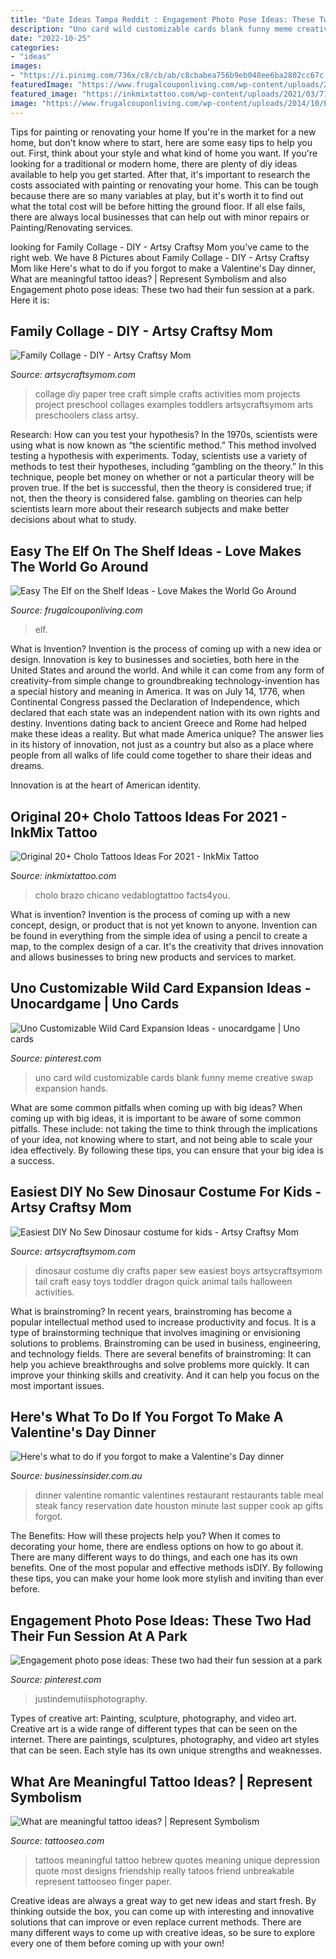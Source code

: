 ```yaml
---
title: "Date Ideas Tampa Reddit : Engagement Photo Pose Ideas: These Two Had Their Fun Session At A Park"
description: "Uno card wild customizable cards blank funny meme creative swap expansion hands"
date: "2022-10-25"
categories:
- "ideas"
images:
- "https://i.pinimg.com/736x/c8/cb/ab/c8cbabea756b9eb048ee6ba2802cc67c.jpg"
featuredImage: "https://www.frugalcouponliving.com/wp-content/uploads/2014/10/Elf-On-The-Shelf-Ideas-Frugal-Coupon-LIving-Globe.jpg"
featured_image: "https://inkmixtattoo.com/wp-content/uploads/2021/03/715e7de8cf4a658c8596dcb9e9f8ca33.jpg"
image: "https://www.frugalcouponliving.com/wp-content/uploads/2014/10/Elf-On-The-Shelf-Ideas-Frugal-Coupon-LIving-Globe.jpg"
---
```



Tips for painting or renovating your home
If you're in the market for a new home, but don't know where to start, here are some easy tips to help you out. First, think about your style and what kind of home you want. If you're looking for a traditional or modern home, there are plenty of diy ideas available to help you get started.
After that, it's important to research the costs associated with painting or renovating your home. This can be tough because there are so many variables at play, but it's worth it to find out what the total cost will be before hitting the ground floor. If all else fails, there are always local businesses that can help out with minor repairs or Painting/Renovating services.

	

		
looking for Family Collage - DIY - Artsy Craftsy Mom you've came to the right web. We have 8 Pictures about Family Collage - DIY - Artsy Craftsy Mom like Here&#039;s what to do if you forgot to make a Valentine&#039;s Day dinner, What are meaningful tattoo ideas? | Represent Symbolism and also Engagement photo pose ideas: These two had their fun session at a park. Here it is:
		
    
## Family Collage - DIY - Artsy Craftsy Mom

<img loading=lazy src="https://artsycraftsymom.com/content/uploads/2013/11/Family-Collage-DIY-Craft.jpg" onerror="this.onerror=null;this.src='https://tse2.mm.bing.net/th?id=OIP.UFI1jif4GFgIXHWkr0-LdAAAAA&amp;pid=15.1';" alt="Family Collage - DIY - Artsy Craftsy Mom">

_Source: artsycraftsymom.com_

>collage diy paper tree craft simple crafts activities mom projects project preschool collages examples toddlers artsycraftsymom arts preschoolers class artsy. 

	

Research: How can you test your hypothesis?
In the 1970s, scientists were using what is now known as “the scientific method.” This method involved testing a hypothesis with experiments. Today, scientists use a variety of methods to test their hypotheses, including “gambling on the theory.” In this technique, people bet money on whether or not a particular theory will be proven true. If the bet is successful, then the theory is considered true; if not, then the theory is considered false. gambling on theories can help scientists learn more about their research subjects and make better decisions about what to study.

    
## Easy The Elf On The Shelf Ideas - Love Makes The World Go Around

<img loading=lazy src="https://www.frugalcouponliving.com/wp-content/uploads/2014/10/Elf-On-The-Shelf-Ideas-Frugal-Coupon-LIving-Globe.jpg" onerror="this.onerror=null;this.src='https://tse1.mm.bing.net/th?id=OIP.3TSHAi6jhHfRNM_FO75A0gHaJ4&amp;pid=15.1';" alt="Easy The Elf on the Shelf Ideas - Love Makes the World Go Around">

_Source: frugalcouponliving.com_

>elf. 

	

What is Invention?
Invention is the process of coming up with a new idea or design. Innovation is key to businesses and societies, both here in the United States and around the world. And while it can come from any form of creativity-from simple change to groundbreaking technology-invention has a special history and meaning in America.
It was on July 14, 1776, when Continental Congress passed the Declaration of Independence, which declared that each state was an independent nation with its own rights and destiny. Inventions dating back to ancient Greece and Rome had helped make these ideas a reality. But what made America unique? The answer lies in its history of innovation, not just as a country but also as a place where people from all walks of life could come together to share their ideas and dreams.

Innovation is at the heart of American identity.

    
## Original 20+ Cholo Tattoos Ideas For 2021 - InkMix Tattoo

<img loading=lazy src="https://inkmixtattoo.com/wp-content/uploads/2021/03/715e7de8cf4a658c8596dcb9e9f8ca33.jpg" onerror="this.onerror=null;this.src='https://tse2.mm.bing.net/th?id=OIP.9a_v_QhEyWnwPgEekiVbnwHaHF&amp;pid=15.1';" alt="Original 20+ Cholo Tattoos Ideas For 2021 - InkMix Tattoo">

_Source: inkmixtattoo.com_

>cholo brazo chicano vedablogtattoo facts4you. 

	

What is invention?
Invention is the process of coming up with a new concept, design, or product that is not yet known to anyone. Invention can be found in everything from the simple idea of using a pencil to create a map, to the complex design of a car. It's the creativity that drives innovation and allows businesses to bring new products and services to market.

    
## Uno Customizable Wild Card Expansion Ideas - Unocardgame | Uno Cards

<img loading=lazy src="https://i.pinimg.com/736x/c8/cb/ab/c8cbabea756b9eb048ee6ba2802cc67c.jpg" onerror="this.onerror=null;this.src='https://tse4.mm.bing.net/th?id=OIP.66nCJn9E7uMkMzjsh6VgcQAAAA&amp;pid=15.1';" alt="Uno Customizable Wild Card Expansion Ideas - unocardgame | Uno cards">

_Source: pinterest.com_

>uno card wild customizable cards blank funny meme creative swap expansion hands. 

	

What are some common pitfalls when coming up with big ideas?
When coming up with big ideas, it is important to be aware of some common pitfalls. These include: not taking the time to think through the implications of your idea, not knowing where to start, and not being able to scale your idea effectively. By following these tips, you can ensure that your big idea is a success.

    
## Easiest DIY No Sew Dinosaur Costume For Kids - Artsy Craftsy Mom

<img loading=lazy src="https://i1.wp.com/artsycraftsymom.com/content/uploads/2014/11/dinosaur-costume-diy-paper-30341.jpg?fit=561%2C828&amp;ssl=1" onerror="this.onerror=null;this.src='https://tse3.mm.bing.net/th?id=OIP.Wk4FBOQCbbVyGrgOooSmYQHaK7&amp;pid=15.1';" alt="Easiest DIY No Sew Dinosaur costume for kids - Artsy Craftsy Mom">

_Source: artsycraftsymom.com_

>dinosaur costume diy crafts paper sew easiest boys artsycraftsymom tail craft easy toys toddler dragon quick animal tails halloween activities. 

	

What is brainstroming?
In recent years, brainstroming has become a popular intellectual method used to increase productivity and focus. It is a type of brainstorming technique that involves imagining or envisioning solutions to problems. Brainstroming can be used in business, engineering, and technology fields.
There are several benefits of brainstroming: It can help you achieve breakthroughs and solve problems more quickly. It can improve your thinking skills and creativity. And it can help you focus on the most important issues.

    
## Here&#039;s What To Do If You Forgot To Make A Valentine&#039;s Day Dinner

<img loading=lazy src="http://static.businessinsider.com/image/54d2357f6da8118604b5950a/image.jpg" onerror="this.onerror=null;this.src='https://tse3.mm.bing.net/th?id=OIP.ABac1pjptfUyRk_inTBtywHaFj&amp;pid=15.1';" alt="Here&#039;s what to do if you forgot to make a Valentine&#039;s Day dinner">

_Source: businessinsider.com.au_

>dinner valentine romantic valentines restaurant restaurants table meal steak fancy reservation date houston minute last supper cook ap gifts forgot. 

	

The Benefits: How will these projects help you?
When it comes to decorating your home, there are endless options on how to go about it. There are many different ways to do things, and each one has its own benefits. One of the most popular and effective methods isDIY. By following these tips, you can make your home look more stylish and inviting than ever before.

    
## Engagement Photo Pose Ideas: These Two Had Their Fun Session At A Park

<img loading=lazy src="https://i.pinimg.com/736x/9b/26/bb/9b26bbaf2bc51825f997f86589db4406.jpg" onerror="this.onerror=null;this.src='https://tse1.mm.bing.net/th?id=OIP.I4o5cdv_6G8zZ6rFxM4TWgHaLH&amp;pid=15.1';" alt="Engagement photo pose ideas: These two had their fun session at a park">

_Source: pinterest.com_

>justindemutiisphotography. 

	

Types of creative art: Painting, sculpture, photography, and video art.
Creative art is a wide range of different types that can be seen on the internet. There are paintings, sculptures, photography, and video art styles that can be seen. Each style has its own unique strengths and weaknesses.

    
## What Are Meaningful Tattoo Ideas? | Represent Symbolism

<img loading=lazy src="https://www.tattooseo.com/wp-content/uploads/2017/09/meaningful-tattoos-3.jpg" onerror="this.onerror=null;this.src='https://tse2.mm.bing.net/th?id=OIP.XW3oXYTnDDnGJ8RDfGonlgHaNL&amp;pid=15.1';" alt="What are meaningful tattoo ideas? | Represent Symbolism">

_Source: tattooseo.com_

>tattoos meaningful tattoo hebrew quotes meaning unique depression quote most designs friendship really tatoos friend unbreakable represent tattooseo finger paper. 

	

Creative ideas are always a great way to get new ideas and start fresh. By thinking outside the box, you can come up with interesting and innovative solutions that can improve or even replace current methods. There are many different ways to come up with creative ideas, so be sure to explore every one of them before coming up with your own!

